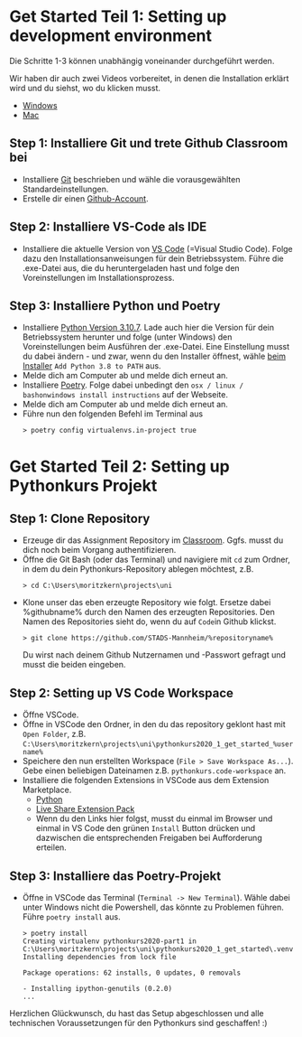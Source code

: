 # Get Started Teil 1: Setting up development environment

Die Schritte 1-3 können unabhängig voneinander durchgeführt werden. 

Wir haben dir auch zwei Videos vorbereitet, in denen die Installation erklärt wird und du siehst, wo du klicken musst.
* [Windows](https://youtu.be/qn96nt-9jaU)
* [Mac](https://youtu.be/9h5V4XxNm_4)

## Step 1: Installiere Git und trete Github Classroom bei

- Installiere [Git](https://git-scm.com/book/en/v2/Getting-Started-Installing-Git) beschrieben und wähle die vorausgewählten Standardeinstellungen.
- Erstelle dir einen [Github-Account](https://github.com/join).

## Step 2: Installiere VS-Code als IDE

- Installiere die aktuelle Version von [VS Code](https://code.visualstudio.com) (=Visual Studio Code). Folge dazu den Installationsanweisungen für dein Betriebssystem. Führe die .exe-Datei aus, die du heruntergeladen hast und folge den Voreinstellungen im Installationsprozess.

## Step 3: Installiere Python und Poetry
- Installiere [Python Version 3.10.7](https://www.python.org/downloads/). Lade auch hier die Version für dein Betriebssystem herunter und folge (unter Windows) den Voreinstellungen beim Ausführen der .exe-Datei. Eine Einstellung musst du dabei ändern - und zwar, wenn du den Installer öffnest, wähle [beim Installer](https://docs.python.org/3/_images/win_installer.png) ```Add Python 3.8 to PATH``` aus.
- Melde dich am Computer ab und melde dich erneut an.
- Installiere [Poetry](https://python-poetry.org/docs/#installation). Folge dabei unbedingt den `osx / linux / bashonwindows install instructions` auf der Webseite.
- Melde dich am Computer ab und melde dich erneut an.
- Führe nun den folgenden Befehl im Terminal aus
    ```shell
    > poetry config virtualenvs.in-project true
    ````

# Get Started Teil 2: Setting up Pythonkurs Projekt


## Step 1: Clone Repository
- Erzeuge dir das Assignment Repository im [Classroom](https://classroom.github.com/a/DmEOgn_0). Ggfs. musst du dich noch beim Vorgang authentifizieren.
- Öffne die Git Bash (oder das Terminal) und navigiere mit `cd` zum Ordner, in dem du dein Pythonkurs-Repository ablegen möchtest, z.B.
    ```shell
    > cd C:\Users\moritzkern\projects\uni
    ```
- Klone unser das eben erzeugte Repository wie folgt. Ersetze dabei %githubname% durch den Namen des erzeugten Repositories. Den Namen des Repositories sieht do, wenn du auf `Code`in Github klickst.
    ```shell
    > git clone https://github.com/STADS-Mannheim/%repositoryname%
    ```
    Du wirst nach deinem Github Nutzernamen und -Passwort gefragt und musst die beiden eingeben.

## Step 2: Setting up VS Code Workspace
- Öffne VSCode.
- Öffne in VSCode den Ordner, in den du das repository geklont hast mit `Open Folder`, z.B. ```C:\Users\moritzkern\projects\uni\pythonkurs2020_1_get_started_%username%```
- Speichere den nun erstellten Workspace (`File > Save Workspace As...`). Gebe einen beliebigen Dateinamen z.B. `pythonkurs.code-workspace` an.
- Installiere die folgenden Extensions in VSCode aus dem Extension Marketplace.  
    - [Python](https://marketplace.visualstudio.com/items?itemName=ms-python.python)
    - [Live Share Extension Pack](https://marketplace.visualstudio.com/items?itemName=MS-vsliveshare.vsliveshare-pack)
    - Wenn du den Links hier folgst, musst du einmal im Browser und einmal in VS Code den grünen `Install` Button drücken und dazwischen die entsprechenden Freigaben bei Aufforderung erteilen.

## Step 3: Installiere das Poetry-Projekt

- Öffne in VSCode das Terminal (`Terminal -> New Terminal`). Wähle dabei unter Windows nicht die Powershell, das könnte zu Problemen führen. Führe `poetry install` aus.
    ```shell
    > poetry install
    Creating virtualenv pythonkurs2020-part1 in C:\Users\moritzkern\projects\uni\pythonkurs2020_1_get_started\.venv
    Installing dependencies from lock file

    Package operations: 62 installs, 0 updates, 0 removals

    - Installing ipython-genutils (0.2.0)
    ...
    ```


Herzlichen Glückwunsch, du hast das Setup abgeschlossen und alle technischen Voraussetzungen für den Pythonkurs sind geschaffen! :)
